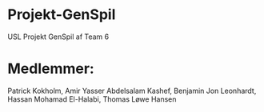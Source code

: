 # Projekt-GenSpil
USL Projekt GenSpil af Team 6

# Medlemmer:
Patrick Kokholm, 
Amir Yasser Abdelsalam Kashef, 
Benjamin Jon Leonhardt, 
Hassan Mohamad El-Halabi, 
Thomas Løwe Hansen
